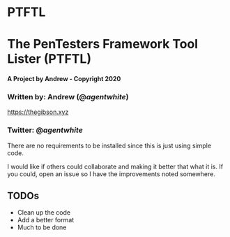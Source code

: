 # PTFTL
The PenTesters Framework Tool Lister (PTFTL)
===

#### A Project by Andrew - Copyright 2020

### Written by: Andrew (@_agentwhite_)

https://thegibson.xyz

### Twitter: @_agentwhite_

There are no requirements to be installed since this is just using simple code.

I would like if others could collaborate and making it better that what it is.
If you could, open an issue so I have the improvements noted somewhere.

## TODOs

- Clean up the code
- Add a better format
- Much to be done
